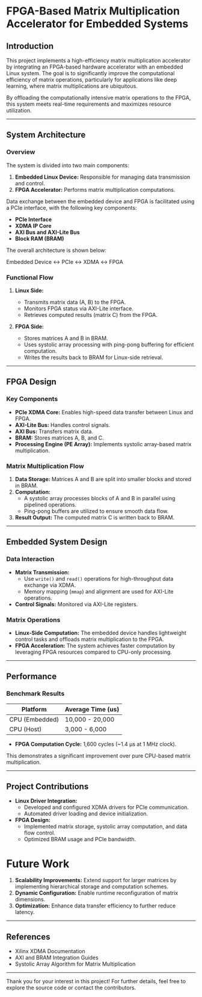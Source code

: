 # FPGA-Based Matrix Multiplication Accelerator for Embedded Systems

## Introduction

This project implements a high-efficiency matrix multiplication accelerator by integrating an FPGA-based hardware accelerator with an embedded Linux system. The goal is to significantly improve the computational efficiency of matrix operations, particularly for applications like deep learning, where matrix multiplications are ubiquitous.

By offloading the computationally intensive matrix operations to the FPGA, this system meets real-time requirements and maximizes resource utilization.

---

## System Architecture

### Overview

The system is divided into two main components:
1. **Embedded Linux Device:** Responsible for managing data transmission and control.
2. **FPGA Accelerator:** Performs matrix multiplication computations.

Data exchange between the embedded device and FPGA is facilitated using a PCIe interface, with the following key components:
- **PCIe Interface**
- **XDMA IP Core**
- **AXI Bus and AXI-Lite Bus**
- **Block RAM (BRAM)**

The overall architecture is shown below:

Embedded Device ↔ PCIe ↔ XDMA ↔ FPGA


### Functional Flow

1. **Linux Side:**
   - Transmits matrix data (A, B) to the FPGA.
   - Monitors FPGA status via AXI-Lite interface.
   - Retrieves computed results (matrix C) from the FPGA.

2. **FPGA Side:**
   - Stores matrices A and B in BRAM.
   - Uses systolic array processing with ping-pong buffering for efficient computation.
   - Writes the results back to BRAM for Linux-side retrieval.

---

## FPGA Design

### Key Components

- **PCIe XDMA Core:** Enables high-speed data transfer between Linux and FPGA.
- **AXI-Lite Bus:** Handles control signals.
- **AXI Bus:** Transfers matrix data.
- **BRAM:** Stores matrices A, B, and C.
- **Processing Engine (PE Array):** Implements systolic array-based matrix multiplication.

### Matrix Multiplication Flow

1. **Data Storage:** Matrices A and B are split into smaller blocks and stored in BRAM.
2. **Computation:** 
   - A systolic array processes blocks of A and B in parallel using pipelined operations.
   - Ping-pong buffers are utilized to ensure smooth data flow.
3. **Result Output:** The computed matrix C is written back to BRAM.

---

## Embedded System Design

### Data Interaction

- **Matrix Transmission:** 
  - Use `write()` and `read()` operations for high-throughput data exchange via XDMA.
  - Memory mapping (`mmap`) and alignment are used for AXI-Lite operations.
- **Control Signals:** Monitored via AXI-Lite registers.

### Matrix Operations

- **Linux-Side Computation:** The embedded device handles lightweight control tasks and offloads matrix multiplication to the FPGA.
- **FPGA Acceleration:** The system achieves faster computation by leveraging FPGA resources compared to CPU-only processing.

---

## Performance

### Benchmark Results

| Platform        | Average Time (us) |
|------------------|-------------------|
| CPU (Embedded)   | 10,000 - 20,000   |
| CPU (Host)       | 3,000 - 6,000     |

- **FPGA Computation Cycle:** 1,600 cycles (~1.4 µs at 1 MHz clock).

This demonstrates a significant improvement over pure CPU-based matrix multiplication.

---

## Project Contributions

- **Linux Driver Integration:**
  - Developed and configured XDMA drivers for PCIe communication.
  - Automated driver loading and device initialization.
- **FPGA Design:**
  - Implemented matrix storage, systolic array computation, and data flow control.
  - Optimized BRAM usage and PCIe bandwidth.



# Future Work

1. **Scalability Improvements:** Extend support for larger matrices by implementing hierarchical storage and computation schemes.
2. **Dynamic Configuration:** Enable runtime reconfiguration of matrix dimensions.
3. **Optimization:** Enhance data transfer efficiency to further reduce latency.

---

## References

- Xilinx XDMA Documentation
- AXI and BRAM Integration Guides
- Systolic Array Algorithm for Matrix Multiplication

---

Thank you for your interest in this project! For further details, feel free to explore the source code or contact the contributors.

